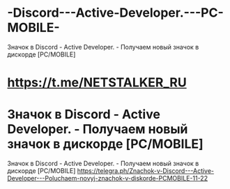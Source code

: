 # -Discord---Active-Developer.---PC-MOBILE-
Значок в Discord - Active Developer. - Получаем новый значок в дискорде [PC/MOBILE]
# https://t.me/NETSTALKER_RU
# Значок в Discord - Active Developer. - Получаем новый значок в дискорде [PC/MOBILE]
Значок в Discord - Active Developer. - Получаем новый значок в дискорде [PC/MOBILE]
https://telegra.ph/Znachok-v-Discord---Active-Developer---Poluchaem-novyj-znachok-v-diskorde-PCMOBILE-11-22
